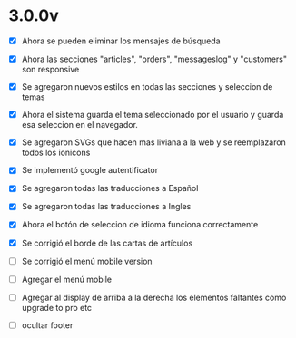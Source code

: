 # 3.0.0v

- [x] Ahora se pueden eliminar los mensajes de búsqueda
- [x] Ahora las secciones "articles", "orders", "messageslog" y "customers" son responsive
- [x] Se agregaron nuevos estilos en todas las secciones y seleccion de temas
- [x] Ahora el sistema guarda el tema seleccionado por el usuario y guarda esa seleccion en el navegador.
- [x] Se agregaron SVGs que hacen mas liviana a la web y se reemplazaron todos los ionicons
- [x] Se implementó google autentificator
- [x] Se agregaron todas las traducciones a Español
- [x] Se agregaron todas las traducciones a Ingles
- [x] Ahora el botón de seleccion de idioma funciona correctamente
- [x] Se corrigió el borde de las cartas de artículos
- [ ] Se corrigió el menú mobile version

- [ ] Agregar el menú mobile
- [ ] Agregar al display de arriba a la derecha los elementos faltantes como upgrade to pro etc
- [ ] ocultar footer
